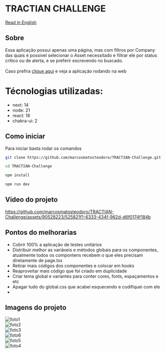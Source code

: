 # TRACTIAN CHALLENGE

[Read in English](README.md)

## Sobre
Essa aplicação possui apenas uma página, mas com filtros por Company das quais é possivel selecionar o Asset necessitado e filtrar ele por status crítico ou de alerta, e se preferir escrevendo no buscado.
<br>
<br>
Caso prefira [clique aqui](https://tractian-challenge-alpha.vercel.app/) e veja a aplicação rodando na web

# Técnologias utilizadas:
- next: 14
- node: 21
- react: 18
- chakra-ui: 2

## Como iniciar
Para iniciar basta rodar os comandos

```bash
git clone https://github.com/marcosmatosteodoro/TRACTIAN-Challenge.git

cd TRACTIAN-Challenge

npm install

npm run dev
```

## Video do projeto
https://github.com/marcosmatosteodoro/TRACTIAN-Challenge/assets/90528223/525821f1-6333-434f-962d-d6f0174f184b

## Pontos do melhorarias
- Cobrir 100% a aplicação de testes unitários
- Distribuir melhor as variáveis e métodos globais para os componentes, atualmente todos os compontens recebem o que eles precisam diretamente de page.tsx
- Retirar mais códigos dos componentes e colocar em hooks
- Reaproveitar mais código que foi criado em duplicidade
- Criar tema global e variantes para conter cores, fonts, espaçamentos e etc
- Apagar tudo do global.css que acabei esquecendo e codifiquei com ele
- 
## Imagens do projeto
![foto1](https://github.com/marcosmatosteodoro/TRACTIAN-Challenge/assets/90528223/e0276a44-2010-47ea-9c06-13958a268ead)
<br/>
![foto2](https://github.com/marcosmatosteodoro/TRACTIAN-Challenge/assets/90528223/8bf1ea82-90f4-4172-a791-bd89b560f0de)
<br/>
![foto3](https://github.com/marcosmatosteodoro/TRACTIAN-Challenge/assets/90528223/023844f5-6ddc-48bc-bb76-ef7a4288b32e)
<br/>
![foto6](https://github.com/marcosmatosteodoro/TRACTIAN-Challenge/assets/90528223/f0bbe15b-cec9-475c-b7c8-5f550248878e)
<br/>
![foto5](https://github.com/marcosmatosteodoro/TRACTIAN-Challenge/assets/90528223/948ac069-b0ad-451e-b1c8-2ddda1c5c9c8)
<br/>
![foto4](https://github.com/marcosmatosteodoro/TRACTIAN-Challenge/assets/90528223/d8c16669-1457-4fa4-82d9-e01c954e04e1)
